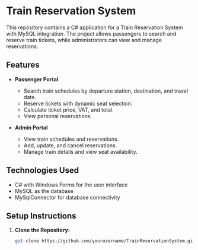 # Train Reservation System

This repository contains a C# application for a Train Reservation System with MySQL integration. 
The project allows passengers to search and reserve train tickets, while administrators can view and manage reservations.

## Features

- **Passenger Portal**
  - Search train schedules by departure station, destination, and travel date.
  - Reserve tickets with dynamic seat selection.
  - Calculate ticket price, VAT, and total.
  - View personal reservations.

- **Admin Portal**
  - View train schedules and reservations.
  - Add, update, and cancel reservations.
  - Manage train details and view seat availability.

## Technologies Used

- C# with Windows Forms for the user interface
- MySQL as the database
- MySqlConnector for database connectivity

## Setup Instructions

1. **Clone the Repository:**
   ```bash
   git clone https://github.com/yourusername/TrainReservationSystem.git
